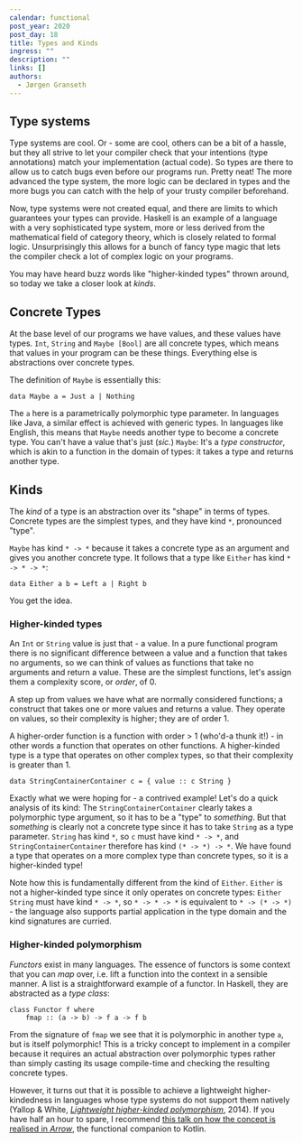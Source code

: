 ```yaml
---
calendar: functional
post_year: 2020
post_day: 18
title: Types and Kinds
ingress: ""
description: ""
links: []
authors:
  - Jørgen Granseth
---
```

## Type systems

Type systems are cool. Or - some are cool, others can be a bit of a hassle, but they all strive to let your compiler check that your intentions (type annotations) match your implementation (actual code). So types are there to allow us to catch bugs even before our programs run. Pretty neat! The more advanced the type system, the more logic can be declared in types and the more bugs you can catch with the help of your trusty compiler beforehand. 

Now, type systems were not created equal, and there are limits to which guarantees your types can provide. Haskell is an example of a language with a very sophisticated type system, more or less derived from the mathematical field of category theory, which is closely related to formal logic. Unsurprisingly this allows for a bunch of fancy type magic that lets the compiler check a lot of complex logic on your programs.

You may have heard buzz words like "higher-kinded types" thrown around, so today we take a closer look at *kinds*.

## Concrete Types

At the base level of our programs we have values, and these values have types. `Int`, `String` and `Maybe [Bool]` are all concrete types, which means that values in your program can be these things. Everything else is abstractions over concrete types.

The definition of `Maybe` is essentially this:

```
data Maybe a = Just a | Nothing
```

The `a` here is a parametrically polymorphic type parameter. In languages like Java, a similar effect is achieved with generic types. In languages like English, this means that `Maybe` needs another type to become a concrete type. You can't have a value that's just (*sic.*) `Maybe`: It's a *type constructor*, which is akin to a function in the domain of types: it takes a type and returns another type.

## Kinds

The *kind* of a type is an abstraction over its "shape" in terms of types. Concrete types are the simplest types, and they have kind `*`, pronounced "type".

`Maybe` has kind `* -> *` because it takes a concrete type as an argument and gives you another concrete type. It follows that a type like `Either` has kind `* -> * -> *`:

```
data Either a b = Left a | Right b
```

You get the idea.

### Higher-kinded types

An `Int` or `String` value is just that - a value. In a pure functional program there is no significant difference between a value and a function that takes no arguments, so we can think of values as functions that take no arguments and return a value. These are the simplest functions, let's assign them a complexity score, or *order*, of 0.

A step up from values we have what are normally considered functions; a construct that takes one or more values and returns a value. They operate on values, so their complexity is higher; they are of order 1.

A higher-order function is a function with order > 1 (who'd-a thunk it!) - in other words a function that operates on other functions. A higher-kinded type is a type that operates on other complex types, so that their complexity is greater than 1.

```
data StringContainerContainer c = { value :: c String }
```

Exactly what we were hoping for - a contrived example! Let's do a quick analysis of its kind: The `StringContainerContainer` clearly takes a polymorphic type argument, so it has to be a "type" to *something*. But that *something* is clearly not a concrete type since it has to take `String` as a type parameter. `String` has kind `*`, so `c` must have kind `* -> *`, and `StringContainerContainer` therefore has kind `(* -> *) -> *`. We have found a type that operates on a more complex type than concrete types, so it is a higher-kinded type!

Note how this is fundamentally different from the kind of `Either`. `Either` is not a higher-kinded type since it only operates on concrete types: `Either String` must have kind `* -> *`, so `* -> * -> *` is equivalent to `* -> (* -> *)` - the language also supports partial application in the type domain and the kind signatures are curried.

### Higher-kinded polymorphism

*Functors* exist in many languages. The essence of functors is some context that you can *map* over, i.e. lift a function into the context in a sensible manner. A list is a straightforward example of a functor. In Haskell, they are abstracted as a *type class*:

```
class Functor f where
	fmap :: (a -> b) -> f a -> f b
```

From the signature of `fmap` we see that it is polymorphic in another type `a`, but is itself polymorphic! This is a tricky concept to implement in a compiler because it requires an actual abstraction over polymorphic types rather than simply casting its usage compile-time and checking the resulting concrete types.

However, it turns out that it is possible to achieve a lightweight higher-kindedness in languages whose type systems do not support them natively (Yallop & White, [*Lightweight higher-kinded polymorphism*](https://www.cl.cam.ac.uk/~jdy22/papers/lightweight-higher-kinded-polymorphism.pdf), 2014). If you have half an hour to spare, I recommend [this talk on how the concept is realised in *Arrow*](<https://www.youtube.com/watch?v=ERM0mBPNLHc>), the functional companion to Kotlin.